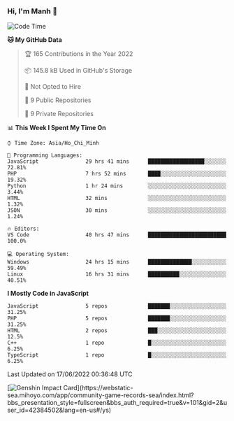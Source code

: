 ### Hi, I'm Manh 👋

<!--START_SECTION:waka-->
![Code Time](http://img.shields.io/badge/Code%20Time-0%20secs-blue)

**🐱 My GitHub Data** 

> 🏆 165 Contributions in the Year 2022
 > 
> 📦 145.8 kB Used in GitHub's Storage 
 > 
> 🚫 Not Opted to Hire
 > 
> 📜 9 Public Repositories 
 > 
> 🔑 9 Private Repositories  
 > 
📊 **This Week I Spent My Time On** 

```text
⌚︎ Time Zone: Asia/Ho_Chi_Minh

💬 Programming Languages: 
JavaScript               29 hrs 41 mins      ██████████████████░░░░░░░   72.81% 
PHP                      7 hrs 52 mins       ████░░░░░░░░░░░░░░░░░░░░░   19.32% 
Python                   1 hr 24 mins        ░░░░░░░░░░░░░░░░░░░░░░░░░   3.44% 
HTML                     32 mins             ░░░░░░░░░░░░░░░░░░░░░░░░░   1.32% 
JSON                     30 mins             ░░░░░░░░░░░░░░░░░░░░░░░░░   1.24%

🔥 Editors: 
VS Code                  40 hrs 47 mins      █████████████████████████   100.0%

💻 Operating System: 
Windows                  24 hrs 15 mins      ██████████████░░░░░░░░░░░   59.49% 
Linux                    16 hrs 31 mins      ██████████░░░░░░░░░░░░░░░   40.51%

```

**I Mostly Code in JavaScript** 

```text
JavaScript               5 repos             ███████░░░░░░░░░░░░░░░░░░   31.25% 
PHP                      5 repos             ███████░░░░░░░░░░░░░░░░░░   31.25% 
HTML                     2 repos             ███░░░░░░░░░░░░░░░░░░░░░░   12.5% 
C++                      1 repo              █░░░░░░░░░░░░░░░░░░░░░░░░   6.25% 
TypeScript               1 repo              █░░░░░░░░░░░░░░░░░░░░░░░░   6.25%

```



 Last Updated on 17/06/2022 00:36:48 UTC
<!--END_SECTION:waka-->

[![Genshin Impact Card](https://api.mn07.xyz/genshin/card/42384502?)](https://webstatic-sea.mihoyo.com/app/community-game-records-sea/index.html?bbs_presentation_style=fullscreen&bbs_auth_required=true&v=101&gid=2&user_id=42384502&lang=en-us#/ys)
